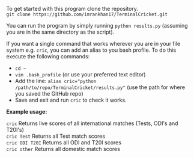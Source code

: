 To get started with this program clone the repository.  
`git clone https://github.com/imrankhan17/TerminalCricket.git`

You can run the program by simply running `python results.py` (assuming you are in the same directory as the script).

If you want a single command that works wherever you are in your file system e.g. `cric`, you can add an alias to you bash profile.  To do this execute the following commands:  
* `cd ~`  
* `vim .bash_profile` (or use your preferred text editor)  
* Add the line: `alias cric="python /path/to/repo/TerminalCricket/results.py"` (use the path for where you saved the GitHub repo)  
* Save and exit and run `cric` to check it works.

__Example usage:__

`cric` Returns live scores of all international matches (Tests, ODI's and T20I's)  
`cric Test` Returns all Test match scores  
`cric ODI T20I` Returns all ODI and T20I scores  
`cric other` Returns all domestic match scores  
